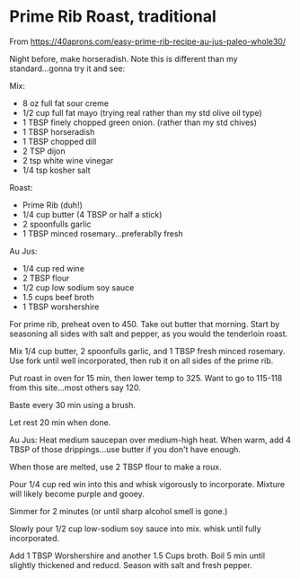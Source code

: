 # Prime Rib Roast, traditional

From https://40aprons.com/easy-prime-rib-recipe-au-jus-paleo-whole30/ 

Night before, make horseradish.  Note this is different than my standard...gonna try it and see:

Mix:
* 8 oz full fat sour creme
* 1/2 cup full fat mayo  (trying real rather than my std olive oil type)
* 1 TBSP finely chopped green onion.  (rather than my std chives)
* 1 TBSP horseradish
* 1 TBSP chopped dill
* 2 TSP dijon
* 2 tsp white wine vinegar
* 1/4 tsp kosher salt

Roast:
* Prime Rib (duh!)
* 1/4 cup butter (4 TBSP or half a stick)
* 2 spoonfulls garlic
* 1 TBSP minced rosemary...preferablly fresh

Au Jus:
* 1/4 cup red wine
* 2 TBSP flour
* 1/2 cup low sodium soy sauce
* 1.5 cups beef broth
* 1 TBSP worshershire


For prime rib, preheat oven to 450.  Take out butter that morning.
Start by seasoning all sides with salt and pepper, as you would the tenderloin roast.

Mix 1/4 cup butter, 2 spoonfulls garlic, and 1 TBSP fresh minced rosemary.  Use fork until well incorporated, then rub it on all sides of the prime rib.

Put roast in oven for 15 min, then lower temp to 325.
Want to go to 115-118 from this site...most others say 120.

Baste every 30 min using a brush.

Let rest 20 min when done.

Au Jus:
Heat medium saucepan over medium-high heat.  When warm, add 4 TBSP of those drippings...use butter if you don't have enough.

When those are melted, use 2 TBSP flour to make a roux.

Pour 1/4 cup red win into this and whisk vigorously to incorporate.  Mixture will likely become purple and gooey.  

Simmer for 2 minutes (or until sharp alcohol smell is gone.)

Slowly pour 1/2 cup low-sodium soy sauce into mix.  whisk until fully incorporated.

Add 1 TBSP Worshershire and another 1.5 Cups broth.  Boil 5 min until slightly thickened and reducd.  Season with salt and fresh pepper.



